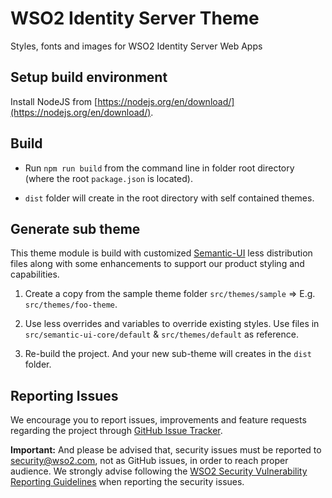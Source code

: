# WSO2 Identity Server Theme

Styles, fonts and images for WSO2 Identity Server Web Apps

## Setup build environment

Install NodeJS from [https://nodejs.org/en/download/](https://nodejs.org/en/download/).

## Build

- Run `npm run build` from the command line in folder root directory (where the root `package.json` is located).

- `dist` folder will create in the root directory with self contained themes.

## Generate sub theme

This theme module is build with customized [Semantic-UI](https://semantic-ui.com/) less distribution files along with some enhancements to support our product styling and capabilities.

1. Create a copy from the sample theme folder `src/themes/sample` => E.g. `src/themes/foo-theme`.

2. Use less overrides and variables to override existing styles. Use files in `src/semantic-ui-core/default` & `src/themes/default` as reference.

3. Re-build the project. And your new sub-theme will creates in the `dist` folder.

## Reporting Issues

We encourage you to report issues, improvements and feature requests regarding the project through [GitHub Issue Tracker](https://github.com/wso2/identity-apps/issues).

**Important:** And please be advised that, security issues must be reported to [security@wso2.com](mailto:security@wso2.com), not as GitHub issues, in order to reach proper audience. We strongly advise following the [WSO2 Security Vulnerability Reporting Guidelines](https://docs.wso2.com/display/Security/WSO2+Security+Vulnerability+Reporting+Guidelines) when reporting the security issues.
